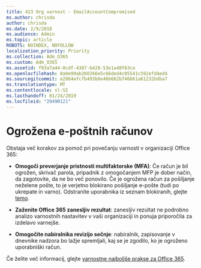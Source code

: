 ```yaml
---
title: 423 Org varnost - EmailAccountCompromised
ms.author: chrisda
author: chrisda
ms.date: 2/9/2018
ms.audience: Admin
ms.topic: article
ROBOTS: NOINDEX, NOFOLLOW
localization_priority: Priority
ms.collection: Adm_O365
ms.custom: Adm_O365
ms.assetid: f93a7a44-0cdf-4387-b428-53e1a48f63ce
ms.openlocfilehash: 8a0e99ab260266e5c66ded4c05541c592efd4ed4
ms.sourcegitcommit: e2864efcfb493b6e46b662b746661a61232bdba7
ms.translationtype: MT
ms.contentlocale: sl-SI
ms.lasthandoff: 01/24/2019
ms.locfileid: "29490121"
---
```

# <a name="compromised-email-accounts"></a>Ogrožena e-poštnih računov

Obstaja več korakov za pomoč pri povečanju varnosti v organizaciji Office 365:
  
- **Omogoči preverjanje pristnosti multifaktorske (MFA)**: Če račun je bil ogrožen, skrivač parola, pripadnik z omogočanjem MFP je dober način, da zagotovite, da ne bo več ponovilo. Če je ogrožena račun za pošiljanje neželene pošte, to je verjetno blokirano pošiljanje e-pošte (tudi po ukrepate in varno). Odstranite uporabnika iz seznam blokiranih, glejte [temo](https://technet.microsoft.com/library/ms.exch.eac.actioncenter.aspx).
    
- **Zaženite Office 365 zanesljiv rezultat**: zanesljiv rezultat ne podrobno analizo varnostnih nastavitev v vaši organizaciji in ponuja priporočila za izdelavo varnejše.
    
- **Omogočite nabiralnika revizijo sečnje**: nabiralnik, zapisovanje v dnevnike nadzora bo lažje spremljali, kaj se je zgodilo, ko je ogroženo uporabniški račun.
    
Če želite več informacij, glejte [varnostne najboljše prakse za Office 365](https://support.office.com/article/9295e396-e53d-49b9-ae9b-0b5828cdedc3.aspx).
  

